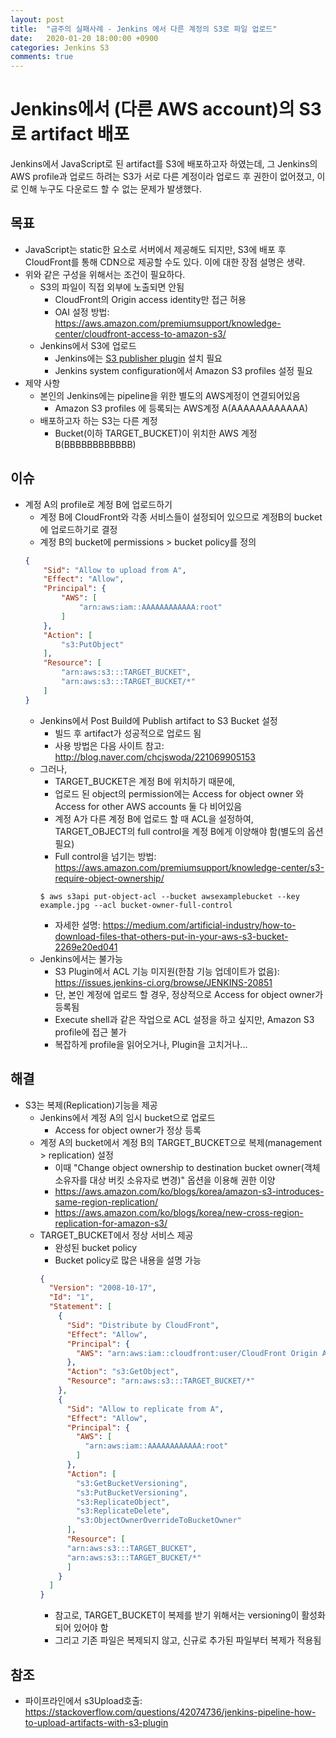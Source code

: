 ```yaml
---
layout: post
title:  "금주의 실패사례 - Jenkins 에서 다른 계정의 S3로 파일 업로드"
date:   2020-01-20 18:00:00 +0900
categories: Jenkins S3
comments: true
---
```

# Jenkins에서 (다른 AWS account)의 S3로 artifact 배포
Jenkins에서 JavaScript로 된 artifact를 S3에 배포하고자 하였는데, 그 Jenkins의 AWS profile과 업로드 하려는 S3가 서로 다른 계정이라 업로드 후 권한이 없어졌고, 이로 인해 누구도 다운로드 할 수 없는 문제가 발생했다.  

## 목표
* JavaScript는 static한 요소로 서버에서 제공해도 되지만, S3에 배포 후 CloudFront를 통해 CDN으로 제공할 수도 있다. 이에 대한 장점 설명은 생략.
* 위와 같은 구성을 위해서는 조건이 필요하다.
  + S3의 파일이 직접 외부에 노출되면 안됨
    - CloudFront의 Origin access identity만 접근 허용
    - OAI 설정 방법: https://aws.amazon.com/premiumsupport/knowledge-center/cloudfront-access-to-amazon-s3/
  + Jenkins에서 S3에 업로드 
    - Jenkins에는 [S3 publisher plugin](https://wiki.jenkins.io/display/JENKINS/S3+Plugin) 설치 필요
    - Jenkins system configuration에서 Amazon S3 profiles 설정 필요
* 제약 사항
  + 본인의 Jenkins에는 pipeline을 위한 별도의 AWS계정이 연결되어있음
    - Amazon S3 profiles 에 등록되는 AWS계정 A(AAAAAAAAAAAA)
  + 배포하고자 하는 S3는 다른 계정
    - Bucket(이하 TARGET_BUCKET)이 위치한 AWS 계정 B(BBBBBBBBBBBB)

## 이슈
* 계정 A의 profile로 계정 B에 업로드하기
  + 계정 B에 CloudFront와 각종 서비스들이 설정되어 있으므로 계정B의 bucket에 업로드하기로 결정
  + 계정 B의 bucket에 permissions > bucket policy를 정의
  ~~~ json
  {
      "Sid": "Allow to upload from A",
      "Effect": "Allow",
      "Principal": {
          "AWS": [
              "arn:aws:iam::AAAAAAAAAAAA:root"
          ]
      },
      "Action": [
          "s3:PutObject"
      ],
      "Resource": [
          "arn:aws:s3:::TARGET_BUCKET",
          "arn:aws:s3:::TARGET_BUCKET/*"
      ]
  }
  ~~~
  + Jenkins에서 Post Build에 Publish artifact to S3 Bucket 설정
    - 빌드 후 artifact가 성공적으로 업로드 됨
    - 사용 방법은 다음 사이트 참고: http://blog.naver.com/chcjswoda/221069905153
  + 그러나,
    - TARGET_BUCKET은 계정 B에 위치하기 때문에,
    - 업로드 된 object의 permission에는 Access for object owner 와 Access for other AWS accounts 둘 다 비어있음
    - 계정 A가 다른 계정 B에 업로드 할 때 ACL을 설정하여, TARGET_OBJECT의 full control을 계정 B에게 이양해야 함(별도의 옵션 필요)
    - Full control을 넘기는 방법: https://aws.amazon.com/premiumsupport/knowledge-center/s3-require-object-ownership/
    ~~~ ssh
    $ aws s3api put-object-acl --bucket awsexamplebucket --key example.jpg --acl bucket-owner-full-control
    ~~~
    - 자세한 설명: https://medium.com/artificial-industry/how-to-download-files-that-others-put-in-your-aws-s3-bucket-2269e20ed041
  + Jenkins에서는 불가능
    - S3 Plugin에서 ACL 기능 미지원(한참 기능 업데이트가 없음): https://issues.jenkins-ci.org/browse/JENKINS-20851
    - 단, 본인 계정에 업로드 할 경우, 정상적으로 Access for object owner가 등록됨
    - Execute shell과 같은 작업으로 ACL 설정을 하고 싶지만, Amazon S3 profile에 접근 불가
    - 복잡하게 profile을 읽어오거나, Plugin을 고치거나...

## 해결
* S3는 복제(Replication)기능을 제공
  + Jenkins에서 계정 A의 임시 bucket으로 업로드
    - Access for object owner가 정상 등록
  + 계정 A의 bucket에서 계정 B의 TARGET_BUCKET으로 복제(management > replication) 설정
    - 이때 "Change object ownership to destination bucket owner(객체 소유자를 대상 버킷 소유자로 변경)" 옵션을 이용해 권한 이양
    - https://aws.amazon.com/ko/blogs/korea/amazon-s3-introduces-same-region-replication/
    - https://aws.amazon.com/ko/blogs/korea/new-cross-region-replication-for-amazon-s3/
  + TARGET_BUCKET에서 정상 서비스 제공
    - 완성된 bucket policy
    - Bucket policy로 많은 내용을 설명 가능
    ~~~ json
    {
      "Version": "2008-10-17",
      "Id": "1",
      "Statement": [
        {
          "Sid": "Distribute by CloudFront",
          "Effect": "Allow",
          "Principal": {
            "AWS": "arn:aws:iam::cloudfront:user/CloudFront Origin Access Identity XXXXXXXXXXXXXX"
          },
          "Action": "s3:GetObject",
          "Resource": "arn:aws:s3:::TARGET_BUCKET/*"
        },
        {
          "Sid": "Allow to replicate from A",
          "Effect": "Allow",
          "Principal": {
            "AWS": [
              "arn:aws:iam::AAAAAAAAAAAA:root"
            ]
          },
          "Action": [
            "s3:GetBucketVersioning",
            "s3:PutBucketVersioning",
            "s3:ReplicateObject",
            "s3:ReplicateDelete",
            "s3:ObjectOwnerOverrideToBucketOwner"
          ],
          "Resource": [
          "arn:aws:s3:::TARGET_BUCKET",
          "arn:aws:s3:::TARGET_BUCKET/*"
          ]
        }
      ]
    }
    ~~~ 
    - 참고로, TARGET_BUCKET이 복제를 받기 위해서는 versioning이 활성화 되어 있어야 함
    - 그리고 기존 파일은 복제되지 않고, 신규로 추가된 파일부터 복제가 적용됨

## 참조
* 파이프라인에서 s3Upload호출: https://stackoverflow.com/questions/42074736/jenkins-pipeline-how-to-upload-artifacts-with-s3-plugin

